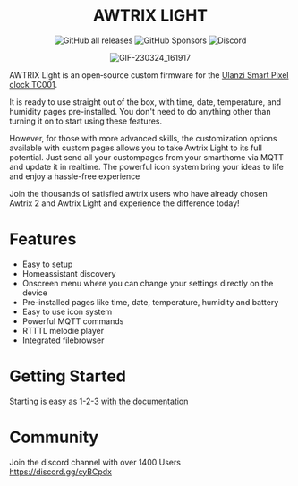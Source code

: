 <!-- markdownlint-configure-file {
  "MD013": {
    "code_blocks": false,
    "tables": false
  },
  "MD033": false,
  "MD041": false
} -->

<div align="center">

# AWTRIX LIGHT

![GitHub all releases](https://img.shields.io/github/downloads/blueforcer/awtrix-light/total?style=flat-square)
![GitHub Sponsors](https://img.shields.io/github/sponsors/blueforcer?style=flat-square)
![Discord](https://img.shields.io/discord/546407049148366859?label=Discord&style=flat-square)
    

![GIF-230324_161917](https://user-images.githubusercontent.com/31169771/227567565-3780ee83-1158-4371-9390-fd03a7873496.gif)
</div>

AWTRIX Light is an open‑source custom firmware for the [Ulanzi Smart Pixel clock TC001](https://www.ulanzi.com/products/ulanzi-pixel-smart-clock-2882).

It is ready to use straight out of the box, with time, date, temperature, and humidity pages pre-installed. You don't need to do anything other than turning it on to start using these features.    

However, for those with more advanced skills, the customization options available with custom pages allows you to take Awtrix Light to its full potential.
Just send all your custompages from your smarthome via MQTT and update it in realtime.
The powerful icon system bring your ideas to life and enjoy a hassle-free experience   

Join the thousands of satisfied awtrix users who have already chosen Awtrix 2 and Awtrix Light and experience the difference today! 

# Features
- Easy to setup
- Homeassistant discovery
- Onscreen menu where you can change your settings directly on the device
- Pre-installed pages like time, date, temperature, humidity and battery
- Easy to use icon system
- Powerful MQTT commands
- RTTTL melodie player
- Integrated filebrowser 

# Getting Started

Starting is easy as 1-2-3
[with the documentation](https://blueforcer.github.io/awtrix-light/)


# Community  
Join the discord channel with over 1400 Users  
https://discord.gg/cyBCpdx  
